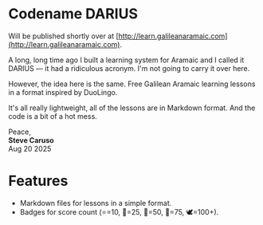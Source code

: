 # Codename DARIUS

Will be published shortly over at [http://learn.galileanaramaic.com](http://learn.galileanaramaic.com).

A long, long time ago I built a learning system for Aramaic and I called it DARIUS — it had a ridiculous acronym. I'm not going to carry it over here.

However, the idea here is the same. Free Galilean Aramaic learning lessons in a format inspired by DuoLingo. 

It's all really lightweight, all of the lessons are in Markdown format. And the code is a bit of a hot mess.

Peace,  
**Steve Caruso**  
Aug 20 2025

# Features

- Markdown files for lessons in a simple format.
- Badges for score count (⭐=10, 🥉=25, 🥈=50, 🏅=75, 🕊️=100+).